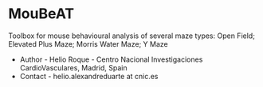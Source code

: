 # MouBeAT

 Toolbox for mouse behavioural analysis of several maze types:
 Open Field; Elevated Plus Maze; Morris Water Maze; Y Maze
 * Author - Helio Roque - Centro Nacional Investigaciones CardioVasculares, Madrid, Spain
 * Contact - helio.alexandreduarte at cnic.es